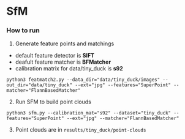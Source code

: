 # SfM

### How to run

1. Generate feature points and matchings
* default feature detector is **SIFT**
* deafult feature matcher is **BFMatcher**
* calibration matrix for data/tiny_duck is **s92**

```
python3 featmatch2.py --data_dir="data/tiny_duck/images" --out_dir="data/tiny_duck" --ext="jpg" --features="SuperPoint" --matcher="FlannBasedMatcher"
```

2. Run SFM to build point clouds
```
python3 sfm.py --calibration_mat="s92" --dataset="tiny_duck" --features="SuperPoint" --ext="jpg" --matcher="FlannBasedMatcher"
```

3. Point clouds are in `results/tiny_duck/point-clouds`